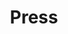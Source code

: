 ---
title: Press
draft: false
slug: press
layout: albums
lang: en
summary: 
  Magazine, newspaper...
---
